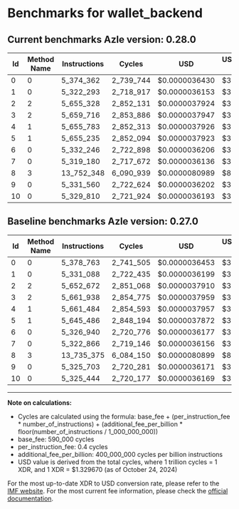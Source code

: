 # Benchmarks for wallet_backend

## Current benchmarks Azle version: 0.28.0

| Id  | Method Name | Instructions | Cycles    | USD           | USD/Million Calls | Change                            |
| --- | ----------- | ------------ | --------- | ------------- | ----------------- | --------------------------------- |
| 0   | 0           | 5_374_362    | 2_739_744 | $0.0000036430 | $3.64             | <font color="green">-4_401</font> |
| 1   | 0           | 5_322_293    | 2_718_917 | $0.0000036153 | $3.61             | <font color="green">-8_795</font> |
| 2   | 2           | 5_655_328    | 2_852_131 | $0.0000037924 | $3.79             | <font color="red">+2_656</font>   |
| 3   | 2           | 5_659_716    | 2_853_886 | $0.0000037947 | $3.79             | <font color="green">-2_222</font> |
| 4   | 1           | 5_655_783    | 2_852_313 | $0.0000037926 | $3.79             | <font color="green">-5_701</font> |
| 5   | 1           | 5_655_235    | 2_852_094 | $0.0000037923 | $3.79             | <font color="red">+9_749</font>   |
| 6   | 0           | 5_332_246    | 2_722_898 | $0.0000036206 | $3.62             | <font color="red">+5_306</font>   |
| 7   | 0           | 5_319_180    | 2_717_672 | $0.0000036136 | $3.61             | <font color="green">-3_686</font> |
| 8   | 3           | 13_752_348   | 6_090_939 | $0.0000080989 | $8.09             | <font color="red">+16_973</font>  |
| 9   | 0           | 5_331_560    | 2_722_624 | $0.0000036202 | $3.62             | <font color="red">+5_857</font>   |
| 10  | 0           | 5_329_810    | 2_721_924 | $0.0000036193 | $3.61             | <font color="red">+4_366</font>   |

## Baseline benchmarks Azle version: 0.27.0

| Id  | Method Name | Instructions | Cycles    | USD           | USD/Million Calls |
| --- | ----------- | ------------ | --------- | ------------- | ----------------- |
| 0   | 0           | 5_378_763    | 2_741_505 | $0.0000036453 | $3.64             |
| 1   | 0           | 5_331_088    | 2_722_435 | $0.0000036199 | $3.61             |
| 2   | 2           | 5_652_672    | 2_851_068 | $0.0000037910 | $3.79             |
| 3   | 2           | 5_661_938    | 2_854_775 | $0.0000037959 | $3.79             |
| 4   | 1           | 5_661_484    | 2_854_593 | $0.0000037957 | $3.79             |
| 5   | 1           | 5_645_486    | 2_848_194 | $0.0000037872 | $3.78             |
| 6   | 0           | 5_326_940    | 2_720_776 | $0.0000036177 | $3.61             |
| 7   | 0           | 5_322_866    | 2_719_146 | $0.0000036156 | $3.61             |
| 8   | 3           | 13_735_375   | 6_084_150 | $0.0000080899 | $8.08             |
| 9   | 0           | 5_325_703    | 2_720_281 | $0.0000036171 | $3.61             |
| 10  | 0           | 5_325_444    | 2_720_177 | $0.0000036169 | $3.61             |

---

**Note on calculations:**

- Cycles are calculated using the formula: base_fee + (per_instruction_fee \* number_of_instructions) + (additional_fee_per_billion \* floor(number_of_instructions / 1_000_000_000))
- base_fee: 590_000 cycles
- per_instruction_fee: 0.4 cycles
- additional_fee_per_billion: 400_000_000 cycles per billion instructions
- USD value is derived from the total cycles, where 1 trillion cycles = 1 XDR, and 1 XDR = $1.329670 (as of October 24, 2024)

For the most up-to-date XDR to USD conversion rate, please refer to the [IMF website](https://www.imf.org/external/np/fin/data/rms_sdrv.aspx).
For the most current fee information, please check the [official documentation](https://internetcomputer.org/docs/current/developer-docs/gas-cost#execution).
